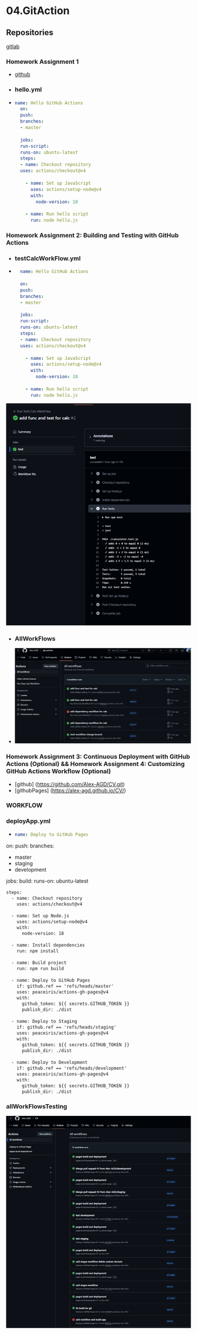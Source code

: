 # 04.GitAction

## Repositories



[gitlab](https://gitlab.com/Alex-AGD/it-acad-devops.git)


### Homework Assignment 1

-  [github](https://github.com/Alex-AGD/git-actions.git)
- ### hello.yml
- ```yaml
  name: Hello GitHub Actions
    on:
    push:
    branches:
    - master
    
    jobs:
    run-script:
    runs-on: ubuntu-latest
    steps:
    - name: Checkout repository
    uses: actions/checkout@v4

      - name: Set up JavaScript
        uses: actions/setup-node@v4
        with:
          node-version: 18

      - name: Run hello script
        run: node hello.js

### Homework Assignment 2: Building and Testing with GitHub Actions
- ### testCalcWorkFlow.yml
- ```yaml
    name: Hello GitHub Actions
    
    on:
    push:
    branches:
    - master
    
    jobs:
    run-script:
    runs-on: ubuntu-latest
    steps:
    - name: Checkout repository
    uses: actions/checkout@v4

      - name: Set up JavaScript
        uses: actions/setup-node@v4
        with:
          node-version: 18

      - name: Run hello script
        run: node hello.js

![img.png](testCalc.png)

- ### AllWorkFlows 
- ![img.png](gitActions.png)


### Homework Assignment 3: Continuous Deployment with GitHub Actions (Optional) && Homework Assignment 4: Customizing GitHub Actions Workflow (Optional)
 - [github] (https://github.com/Alex-AGD/CV.git)
 -  [githubPages] (https://alex-agd.github.io/CV/)

### WORKFLOW

### deployApp.yml
- ```yaml
  name: Deploy to GitHub Pages

on:
push:
branches:
- master
- staging
- development

jobs:
build:
runs-on: ubuntu-latest

    steps:
      - name: Checkout repository
        uses: actions/checkout@v4

      - name: Set up Node.js
        uses: actions/setup-node@v4
        with:
          node-version: 18

      - name: Install dependencies
        run: npm install

      - name: Build project
        run: npm run build

      - name: Deploy to GitHub Pages
        if: github.ref == 'refs/heads/master'
        uses: peaceiris/actions-gh-pages@v4
        with:
          github_token: ${{ secrets.GITHUB_TOKEN }}
          publish_dir: ./dist

      - name: Deploy to Staging
        if: github.ref == 'refs/heads/staging'
        uses: peaceiris/actions-gh-pages@v4
        with:
          github_token: ${{ secrets.GITHUB_TOKEN }}
          publish_dir: ./dist

      - name: Deploy to Development
        if: github.ref == 'refs/heads/development'
        uses: peaceiris/actions-gh-pages@v4
        with:
          github_token: ${{ secrets.GITHUB_TOKEN }}
          publish_dir: ./dist

### allWorkFlowsTesting
![img.png](staticSiteWorkFlows.png)

